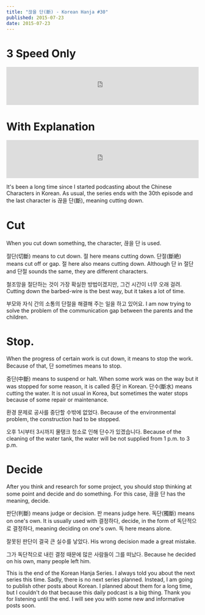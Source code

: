```yaml
---
title: "끊을 단(斷) - Korean Hanja #30"
published: 2015-07-23
date: 2015-07-23
---
```


#  3 Speed Only

<iframe id="audio_iframe" src="https://www.podbean.com/media/player/cqhnt-578a12?skin=2" width="100%" height="100" frameborder="0" scrolling="no"></iframe>

#  With Explanation

<iframe id="audio_iframe" src="https://www.podbean.com/media/player/ntm8v-578a18?skin=2" width="100%" height="100" frameborder="0" scrolling="no"></iframe>

It's been a long time since I started podcasting about the Chinese Characters in Korean. As usual, the series ends with the 30th episode and the last character is 끊을 단(斷), meaning cutting down.

#  Cut

When you cut down something, the character, 끊을 단 is used.

절단(切斷) means to cut down. 절 here means cutting down.
단절(斷絶) means cut off or gap. 절 here also means cutting down. Although 단 in 절단 and 단절 sounds the same, they are different characters.

철조망을 절단하는 것이 가장 확실한 방법이겠지만, 그건 시간이 너무 오래 걸려.
Cutting down the barbed-wire is the best way, but it takes a lot of time.

부모와 자식 간의 소통의 단절을 해결해 주는 일을 하고 있어요.
I am now trying to solve the problem of the communication gap between the parents and the children.

#  Stop.

When the progress of certain work is cut down, it means to stop the work. Because of that, 단 sometimes means to stop.

중단(中斷) means to suspend or halt. When some work was on the way but it was stopped for some reason, it is called 중단 in Korean.
단수(斷水) means cutting the water. It is not usual in Korea, but sometimes the water stops because of some repair or maintenance.

환경 문제로 공사를 중단할 수밖에 없었다.
Because of the environmental problem, the construction had to be stopped.

오후 1시부터 3시까지 물탱크 청소로 인해 단수가 있겠습니다.
Because of the cleaning of the water tank, the water will be not supplied from 1 p.m. to 3 p.m.

#  Decide

After you think and research for some project, you should stop thinking at some point and decide and do something. For this case, 끊을 단 has the meaning, decide.

판단(判斷) means judge or decision. 판 means judge here.
독단(獨斷) means on one's own. It is usually used with 결정하다, decide, in the form of 독단적으로 결정하다, meaning deciding on one's own. 독 here means alone.

잘못된 판단이 결국 큰 실수를 낳았다.
His wrong decision made a great mistake.

그가 독단적으로 내린 결정 때문에 많은 사람들이 그를 떠났다.
Because he decided on his own, many people left him.

This is the end of the Korean Hanja Series. I always told you about the next series this time. Sadly, there is no next series planned. Instead, I am going to publish other posts about Korean. I planned about them for a long time, but I couldn't do that because this daily podcast is a big thing. Thank you for listening until the end. I will see you with some new and informative posts soon.